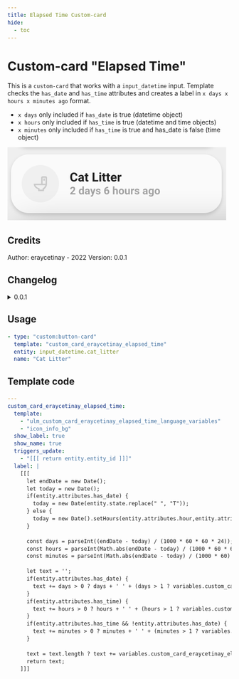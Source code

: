 ```yaml
---
title: Elapsed Time Custom-card
hide:
  - toc
---
```

<!-- markdownlint-disable MD046 -->

# Custom-card "Elapsed Time"

This is a `custom-card` that works with a `input_datetime` input.
Template checks the `has_date` and `has_time` attributes and creates a label in `x days x hours x minutes ago` format.

- `x days` only included if `has_date` is true (datetime object)
- `x hours` only included if `has_time` is true (datetime and time objects)
- `x minutes` only included if `has_time` is true and has_date is false (time object)

![Generic](../../assets/img/custom_card_eraycetinay_elapsed_time.png)

## Credits

Author: eraycetinay - 2022
Version: 0.0.1

## Changelog

<details>
  <summary>0.0.1</summary>
  Initial release
</details>

## Usage

```yaml
- type: "custom:button-card"
  template: "custom_card_eraycetinay_elapsed_time"
  entity: input_datetime.cat_litter
  name: "Cat Litter"
```

## Template code

```yaml
---
custom_card_eraycetinay_elapsed_time:
  template:
    - "ulm_custom_card_eraycetinay_elapsed_time_language_variables"
    - "icon_info_bg"
  show_label: true
  show_name: true
  triggers_update:
    - "[[[ return entity.entity_id ]]]"
  label: |
    [[[
      let endDate = new Date();
      let today = new Date();
      if(entity.attributes.has_date) {
        today = new Date(entity.state.replace(" ", "T"));
      } else { 
        today = new Date().setHours(entity.attributes.hour,entity.attributes.minute,entity.attributes.second);
      }

      const days = parseInt((endDate - today) / (1000 * 60 * 60 * 24));
      const hours = parseInt(Math.abs(endDate - today) / (1000 * 60 * 60) % 24);
      const minutes = parseInt(Math.abs(endDate - today) / (1000 * 60) % 60);

      let text = '';
      if(entity.attributes.has_date) {
        text += days > 0 ? days + ' ' + (days > 1 ? variables.custom_card_eraycetinay_elapsed_time_days : variables.custom_card_eraycetinay_elapsed_time_day) +' ' : '';
      }
      if(entity.attributes.has_time) {
        text += hours > 0 ? hours + ' ' + (hours > 1 ? variables.custom_card_eraycetinay_elapsed_time_hours : variables.custom_card_eraycetinay_elapsed_time_hour) +' ' : '';
      }
      if(entity.attributes.has_time && !entity.attributes.has_date) {
        text += minutes > 0 ? minutes + ' ' + (minutes > 1 ? variables.custom_card_eraycetinay_elapsed_time_minutes : variables.custom_card_eraycetinay_elapsed_time_minute) +' ' : '';
      }

      text = text.length ? text += variables.custom_card_eraycetinay_elapsed_time_ago : variables.custom_card_eraycetinay_elapsed_time_justnow;
      return text;
    ]]]
```
